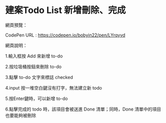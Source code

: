 # 建案Todo List 新增刪除、完成
網頁預覽：

CodePen URL : https://codepen.io/bobyin22/pen/LYrqyvd

網頁說明：

1.輸入框按 Add 來新增 to-do

2.按垃圾桶按鈕來刪除 to-do

3.點擊 to-do 文字來標誌 checked

4.input 按一堆空白鍵沒有打字，無法建立新 todo

5.按Enter鍵時，可以新增 to-do

6.點擊完成的 todo 時，該項目會被送進 Done 清單；同時，Done 清單中的項目也要能夠被刪除
